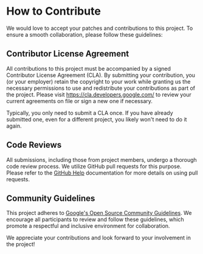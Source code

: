 # How to Contribute

We would love to accept your patches and contributions to this project. To ensure a smooth collaboration, please follow these guidelines:

## Contributor License Agreement

All contributions to this project must be accompanied by a signed Contributor License Agreement (CLA). By submitting your contribution, you (or your employer) retain the copyright to your work while granting us the necessary permissions to use and redistribute your contributions as part of the project. Please visit <https://cla.developers.google.com/> to review your current agreements on file or sign a new one if necessary.

Typically, you only need to submit a CLA once. If you have already submitted one, even for a different project, you likely won't need to do it again.

## Code Reviews

All submissions, including those from project members, undergo a thorough code review process. We utilize GitHub pull requests for this purpose. Please refer to the [GitHub Help](https://help.github.com/articles/about-pull-requests/) documentation for more details on using pull requests.

## Community Guidelines

This project adheres to [Google's Open Source Community Guidelines](https://opensource.google/conduct/). We encourage all participants to review and follow these guidelines, which promote a respectful and inclusive environment for collaboration.

We appreciate your contributions and look forward to your involvement in the project!
